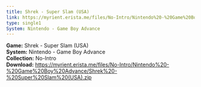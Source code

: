 ```yaml
---
title: Shrek - Super Slam (USA)
link: https://myrient.erista.me/files/No-Intro/Nintendo%20-%20Game%20Boy%20Advance/Shrek%20-%20Super%20Slam%20(USA).zip
type: single1
System: Nintendo - Game Boy Advance
---
```

<b>Game:</b> Shrek - Super Slam (USA)<br>
<b>System:</b> Nintendo - Game Boy Advance<br>
<b>Collection:</b> No-Intro<br>
<b>Download:</b> https://myrient.erista.me/files/No-Intro/Nintendo%20-%20Game%20Boy%20Advance/Shrek%20-%20Super%20Slam%20(USA).zip